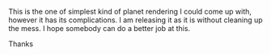 This is the one of simplest kind of planet rendering I could come up with, however it has its complications. I am releasing it as it is without cleaning up the mess. I hope somebody can do a better job at this.

Thanks

